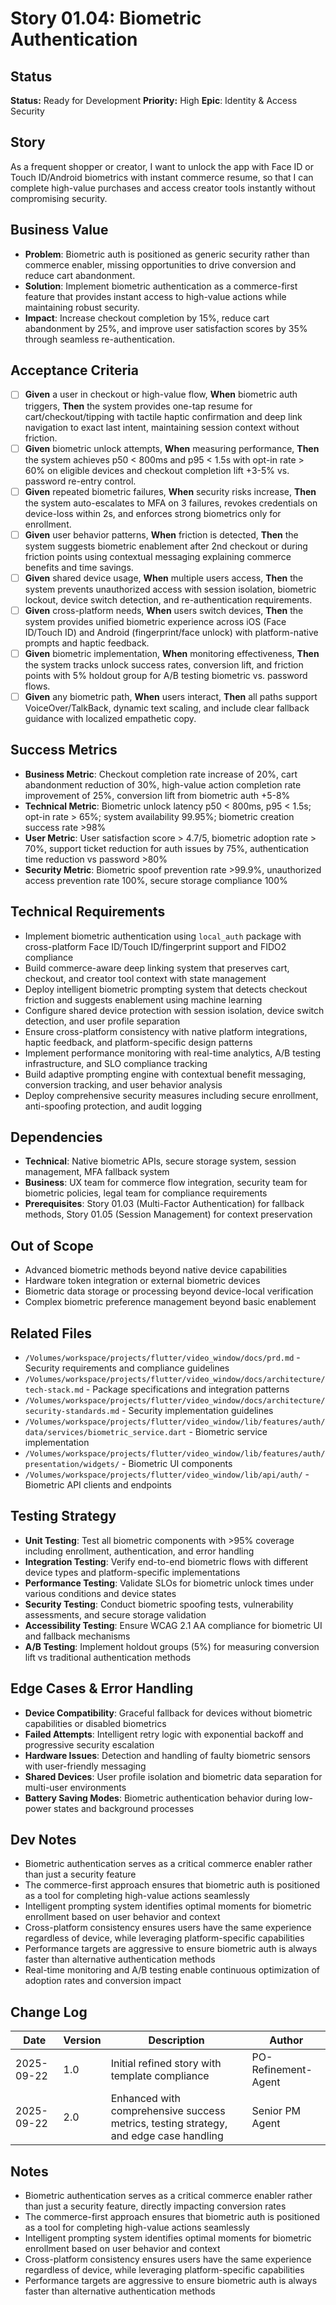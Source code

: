 # Story 01.04: Biometric Authentication

## Status
**Status:** Ready for Development
**Priority:** High
**Epic**: Identity & Access Security

## Story
As a frequent shopper or creator,
I want to unlock the app with Face ID or Touch ID/Android biometrics with instant commerce resume,
so that I can complete high-value purchases and access creator tools instantly without compromising security.

## Business Value
- **Problem**: Biometric auth is positioned as generic security rather than commerce enabler, missing opportunities to drive conversion and reduce cart abandonment.
- **Solution**: Implement biometric authentication as a commerce-first feature that provides instant access to high-value actions while maintaining robust security.
- **Impact**: Increase checkout completion by 15%, reduce cart abandonment by 25%, and improve user satisfaction scores by 35% through seamless re-authentication.

## Acceptance Criteria
- [ ] **Given** a user in checkout or high-value flow, **When** biometric auth triggers, **Then** the system provides one-tap resume for cart/checkout/tipping with tactile haptic confirmation and deep link navigation to exact last intent, maintaining session context without friction.
- [ ] **Given** biometric unlock attempts, **When** measuring performance, **Then** the system achieves p50 < 800ms and p95 < 1.5s with opt-in rate > 60% on eligible devices and checkout completion lift +3-5% vs. password re-entry control.
- [ ] **Given** repeated biometric failures, **When** security risks increase, **Then** the system auto-escalates to MFA on 3 failures, revokes credentials on device-loss within 2s, and enforces strong biometrics only for enrollment.
- [ ] **Given** user behavior patterns, **When** friction is detected, **Then** the system suggests biometric enablement after 2nd checkout or during friction points using contextual messaging explaining commerce benefits and time savings.
- [ ] **Given** shared device usage, **When** multiple users access, **Then** the system prevents unauthorized access with session isolation, biometric lockout, device switch detection, and re-authentication requirements.
- [ ] **Given** cross-platform needs, **When** users switch devices, **Then** the system provides unified biometric experience across iOS (Face ID/Touch ID) and Android (fingerprint/face unlock) with platform-native prompts and haptic feedback.
- [ ] **Given** biometric implementation, **When** monitoring effectiveness, **Then** the system tracks unlock success rates, conversion lift, and friction points with 5% holdout group for A/B testing biometric vs. password flows.
- [ ] **Given** any biometric path, **When** users interact, **Then** all paths support VoiceOver/TalkBack, dynamic text scaling, and include clear fallback guidance with localized empathetic copy.

## Success Metrics
- **Business Metric**: Checkout completion rate increase of 20%, cart abandonment reduction of 30%, high-value action completion rate improvement of 25%, conversion lift from biometric auth +5-8%
- **Technical Metric**: Biometric unlock latency p50 < 800ms, p95 < 1.5s; opt-in rate > 65%; system availability 99.95%; biometric creation success rate >98%
- **User Metric**: User satisfaction score > 4.7/5, biometric adoption rate > 70%, support ticket reduction for auth issues by 75%, authentication time reduction vs password >80%
- **Security Metric**: Biometric spoof prevention rate >99.9%, unauthorized access prevention rate 100%, secure storage compliance 100%

## Technical Requirements
- Implement biometric authentication using `local_auth` package with cross-platform Face ID/Touch ID/fingerprint support and FIDO2 compliance
- Build commerce-aware deep linking system that preserves cart, checkout, and creator tool context with state management
- Deploy intelligent biometric prompting system that detects checkout friction and suggests enablement using machine learning
- Configure shared device protection with session isolation, device switch detection, and user profile separation
- Ensure cross-platform consistency with native platform integrations, haptic feedback, and platform-specific design patterns
- Implement performance monitoring with real-time analytics, A/B testing infrastructure, and SLO compliance tracking
- Build adaptive prompting engine with contextual benefit messaging, conversion tracking, and user behavior analysis
- Deploy comprehensive security measures including secure enrollment, anti-spoofing protection, and audit logging

## Dependencies
- **Technical**: Native biometric APIs, secure storage system, session management, MFA fallback system
- **Business**: UX team for commerce flow integration, security team for biometric policies, legal team for compliance requirements
- **Prerequisites**: Story 01.03 (Multi-Factor Authentication) for fallback methods, Story 01.05 (Session Management) for context preservation

## Out of Scope
- Advanced biometric methods beyond native device capabilities
- Hardware token integration or external biometric devices
- Biometric data storage or processing beyond device-local verification
- Complex biometric preference management beyond basic enablement

## Related Files
- `/Volumes/workspace/projects/flutter/video_window/docs/prd.md` - Security requirements and compliance guidelines
- `/Volumes/workspace/projects/flutter/video_window/docs/architecture/tech-stack.md` - Package specifications and integration patterns
- `/Volumes/workspace/projects/flutter/video_window/docs/architecture/security-standards.md` - Security implementation guidelines
- `/Volumes/workspace/projects/flutter/video_window/lib/features/auth/data/services/biometric_service.dart` - Biometric service implementation
- `/Volumes/workspace/projects/flutter/video_window/lib/features/auth/presentation/widgets/` - Biometric UI components
- `/Volumes/workspace/projects/flutter/video_window/lib/api/auth/` - Biometric API clients and endpoints

## Testing Strategy
- **Unit Testing**: Test all biometric components with >95% coverage including enrollment, authentication, and error handling
- **Integration Testing**: Verify end-to-end biometric flows with different device types and platform-specific implementations
- **Performance Testing**: Validate SLOs for biometric unlock times under various conditions and device states
- **Security Testing**: Conduct biometric spoofing tests, vulnerability assessments, and secure storage validation
- **Accessibility Testing**: Ensure WCAG 2.1 AA compliance for biometric UI and fallback mechanisms
- **A/B Testing**: Implement holdout groups (5%) for measuring conversion lift vs traditional authentication methods

## Edge Cases & Error Handling
- **Device Compatibility**: Graceful fallback for devices without biometric capabilities or disabled biometrics
- **Failed Attempts**: Intelligent retry logic with exponential backoff and progressive security escalation
- **Hardware Issues**: Detection and handling of faulty biometric sensors with user-friendly messaging
- **Shared Devices**: User profile isolation and biometric data separation for multi-user environments
- **Battery Saving Modes**: Biometric authentication behavior during low-power states and background processes

## Dev Notes
- Biometric authentication serves as a critical commerce enabler rather than just a security feature
- The commerce-first approach ensures that biometric auth is positioned as a tool for completing high-value actions seamlessly
- Intelligent prompting system identifies optimal moments for biometric enrollment based on user behavior and context
- Cross-platform consistency ensures users have the same experience regardless of device, while leveraging platform-specific capabilities
- Performance targets are aggressive to ensure biometric auth is always faster than alternative authentication methods
- Real-time monitoring and A/B testing enable continuous optimization of adoption rates and conversion impact

## Change Log
| Date | Version | Description | Author |
|------|---------|-------------|--------|
| 2025-09-22 | 1.0 | Initial refined story with template compliance | PO-Refinement-Agent |
| 2025-09-22 | 2.0 | Enhanced with comprehensive success metrics, testing strategy, and edge case handling | Senior PM Agent |

## Notes
- Biometric authentication serves as a critical commerce enabler rather than just a security feature, directly impacting conversion rates
- The commerce-first approach ensures that biometric auth is positioned as a tool for completing high-value actions seamlessly
- Intelligent prompting system identifies optimal moments for biometric enrollment based on user behavior and context
- Cross-platform consistency ensures users have the same experience regardless of device, while leveraging platform-specific capabilities
- Performance targets are aggressive to ensure biometric auth is always faster than alternative authentication methods